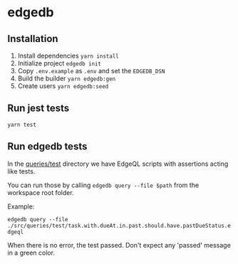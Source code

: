 # edgedb

## Installation

1. Install dependencies `yarn install`
2. Initialize project `edgedb init`
3. Copy `.env.example` as `.env` and set the `EDGEDB_DSN`
4. Build the builder `yarn edgedb:gen`
5. Create users `yarn edgedb:seed`

## Run jest tests

`yarn test`

## Run edgedb tests

In the [queries/test](./src/queries/test/) directory we have EdgeQL scripts with assertions acting like tests.

You can run those by calling `edgedb query --file $path` from the workspace root folder.

Example:

`edgedb query --file ./src/queries/test/task.with.dueAt.in.past.should.have.pastDueStatus.edgeql`

When there is no error, the test passed. Don't expect any 'passed' message in a green color.
